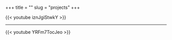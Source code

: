 +++
title = ""
slug = "projects"
+++

{{< youtube iznJgiStwkY >}}

** **
{{< youtube YRFm7TocJeo >}}

